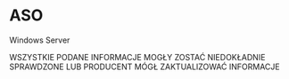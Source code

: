 # ASO
Windows Server

































































































WSZYSTKIE PODANE INFORMACJE MOGŁY ZOSTAĆ NIEDOKŁADNIE SPRAWDZONE LUB PRODUCENT MÓGŁ ZAKTUALIZOWAĆ INFORMACJE
